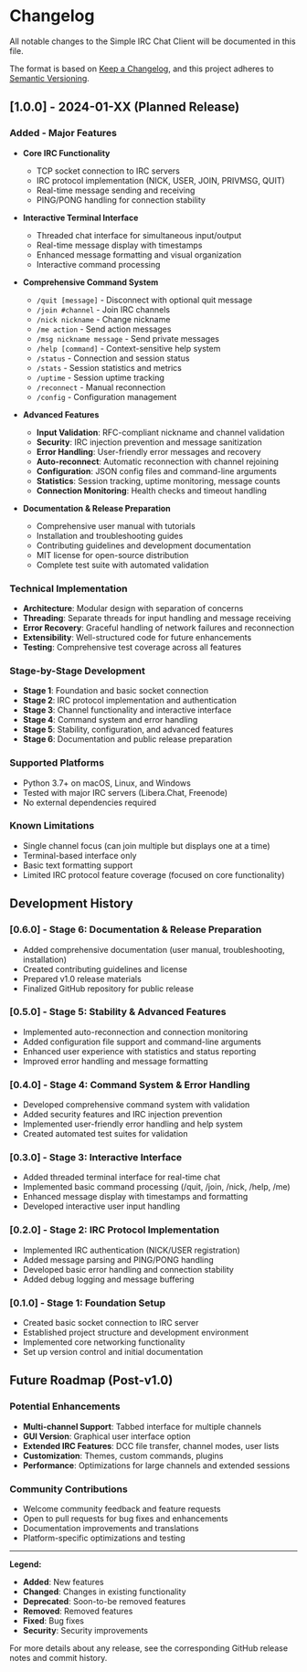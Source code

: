 # Changelog

All notable changes to the Simple IRC Chat Client will be documented in this file.

The format is based on [Keep a Changelog](https://keepachangelog.com/en/1.0.0/),
and this project adheres to [Semantic Versioning](https://semver.org/spec/v2.0.0.html).

## [1.0.0] - 2024-01-XX (Planned Release)

### Added - Major Features
- **Core IRC Functionality**
  - TCP socket connection to IRC servers
  - IRC protocol implementation (NICK, USER, JOIN, PRIVMSG, QUIT)
  - Real-time message sending and receiving
  - PING/PONG handling for connection stability

- **Interactive Terminal Interface**
  - Threaded chat interface for simultaneous input/output
  - Real-time message display with timestamps
  - Enhanced message formatting and visual organization
  - Interactive command processing

- **Comprehensive Command System**
  - `/quit [message]` - Disconnect with optional quit message
  - `/join #channel` - Join IRC channels
  - `/nick nickname` - Change nickname
  - `/me action` - Send action messages
  - `/msg nickname message` - Send private messages
  - `/help [command]` - Context-sensitive help system
  - `/status` - Connection and session status
  - `/stats` - Session statistics and metrics
  - `/uptime` - Session uptime tracking
  - `/reconnect` - Manual reconnection
  - `/config` - Configuration management

- **Advanced Features**
  - **Input Validation**: RFC-compliant nickname and channel validation
  - **Security**: IRC injection prevention and message sanitization
  - **Error Handling**: User-friendly error messages and recovery
  - **Auto-reconnect**: Automatic reconnection with channel rejoining
  - **Configuration**: JSON config files and command-line arguments
  - **Statistics**: Session tracking, uptime monitoring, message counts
  - **Connection Monitoring**: Health checks and timeout handling

- **Documentation & Release Preparation**
  - Comprehensive user manual with tutorials
  - Installation and troubleshooting guides
  - Contributing guidelines and development documentation
  - MIT license for open-source distribution
  - Complete test suite with automated validation

### Technical Implementation
- **Architecture**: Modular design with separation of concerns
- **Threading**: Separate threads for input handling and message receiving
- **Error Recovery**: Graceful handling of network failures and reconnection
- **Extensibility**: Well-structured code for future enhancements
- **Testing**: Comprehensive test coverage across all features

### Stage-by-Stage Development
- **Stage 1**: Foundation and basic socket connection
- **Stage 2**: IRC protocol implementation and authentication
- **Stage 3**: Channel functionality and interactive interface
- **Stage 4**: Command system and error handling
- **Stage 5**: Stability, configuration, and advanced features
- **Stage 6**: Documentation and public release preparation

### Supported Platforms
- Python 3.7+ on macOS, Linux, and Windows
- Tested with major IRC servers (Libera.Chat, Freenode)
- No external dependencies required

### Known Limitations
- Single channel focus (can join multiple but displays one at a time)
- Terminal-based interface only
- Basic text formatting support
- Limited IRC protocol feature coverage (focused on core functionality)

## Development History

### [0.6.0] - Stage 6: Documentation & Release Preparation
- Added comprehensive documentation (user manual, troubleshooting, installation)
- Created contributing guidelines and license
- Prepared v1.0 release materials
- Finalized GitHub repository for public release

### [0.5.0] - Stage 5: Stability & Advanced Features
- Implemented auto-reconnection and connection monitoring
- Added configuration file support and command-line arguments
- Enhanced user experience with statistics and status reporting
- Improved error handling and message formatting

### [0.4.0] - Stage 4: Command System & Error Handling
- Developed comprehensive command system with validation
- Added security features and IRC injection prevention
- Implemented user-friendly error handling and help system
- Created automated test suites for validation

### [0.3.0] - Stage 3: Interactive Interface
- Added threaded terminal interface for real-time chat
- Implemented basic command processing (/quit, /join, /nick, /help, /me)
- Enhanced message display with timestamps and formatting
- Developed interactive user input handling

### [0.2.0] - Stage 2: IRC Protocol Implementation
- Implemented IRC authentication (NICK/USER registration)
- Added message parsing and PING/PONG handling
- Developed basic error handling and connection stability
- Added debug logging and message buffering

### [0.1.0] - Stage 1: Foundation Setup
- Created basic socket connection to IRC server
- Established project structure and development environment
- Implemented core networking functionality
- Set up version control and initial documentation

## Future Roadmap (Post-v1.0)

### Potential Enhancements
- **Multi-channel Support**: Tabbed interface for multiple channels
- **GUI Version**: Graphical user interface option
- **Extended IRC Features**: DCC file transfer, channel modes, user lists
- **Customization**: Themes, custom commands, plugins
- **Performance**: Optimizations for large channels and extended sessions

### Community Contributions
- Welcome community feedback and feature requests
- Open to pull requests for bug fixes and enhancements
- Documentation improvements and translations
- Platform-specific optimizations and testing

---

**Legend:**
- **Added**: New features
- **Changed**: Changes in existing functionality
- **Deprecated**: Soon-to-be removed features
- **Removed**: Removed features
- **Fixed**: Bug fixes
- **Security**: Security improvements

For more details about any release, see the corresponding GitHub release notes and commit history.
